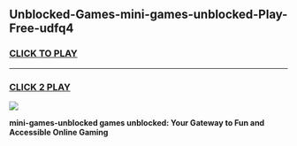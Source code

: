 
## Unblocked-Games-mini-games-unblocked-Play-Free-udfq4
<h3>
<a href="https://premium76.site?title=mini-games-unblocked&ref=24M">CLICK TO PLAY</a></h3>
<hr>

<h3>
<a href="https://premium76.site?title=mini-games-unblocked&ref=24M">CLICK 2 PLAY</a>
  
</h3>

<a href="https://premium76.site?title=mini-games-unblocked&ref=24M"><img src="https://clearcache.store/games.png"></a>


**mini-games-unblocked games unblocked: Your Gateway to Fun and Accessible Online Gaming**
